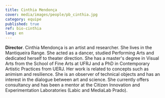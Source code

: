 ```yaml
---
title: Cinthia Mendonça
cover: media/images/people/pb_cinthia.jpg
category: equipe
published: true
ref: bio-cinthia
lang: en
---
```

**Director**. Cinthia Mendonça is an artist and researcher. She lives in the Mantiqueira Range. She acted as a dancer, studied Performing Arts and dedicated herself to theater direction. She has a master's degree in Visual Arts from the School of Fine Arts at UFRJ and a PhD in Contemporary Artistic Practices from UERJ. Her work is related to concepts such as animism and resilience. She is an observer of technical objects and has an interest in the dialogue between art and science. She currently offers consultancy and has been a mentor at the Citizen Innovation and Experimentation Laboratories (Labic and MediaLab Prado).
